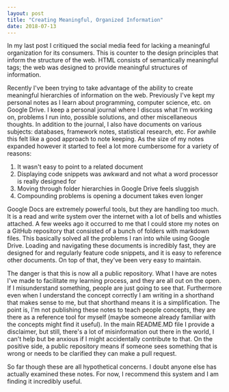 ```yaml
---
layout: post
title: "Creating Meaningful, Organized Information"
date: 2018-07-13
---
```

In my last post I critiqued the social media feed for lacking a meaningful organization for its consumers. This is counter to the design principles that inform the structure of the web. HTML consists of semantically meaningful tags; the web was designed to provide meaningful structures of information.

Recently I've been trying to take advantage of the ability to create meaningful hierarchies of information on the web. Previously I've kept my personal notes as I learn about programming, computer science, etc. on Google Drive. I keep a personal journal where I discuss what I'm working on, problems I run into, possible solutions, and other miscellaneous thoughts. In addition to the journal, I also have documents on various subjects: databases, framework notes, statistical research, etc. For awhile this felt like a good approach to note keeping. As the size of my notes expanded however it started to feel a lot more cumbersome for a variety of reasons:

1. It wasn't easy to point to a related document
2. Displaying code snippets was awkward and not what a word processor is really designed for
3. Moving through folder hierarchies in Google Drive feels sluggish
4. Compounding problems is opening a document takes even longer

Google Docs are extremely powerful tools, but they are handling too much. It is a read and write system over the internet with a lot of bells and whistles attached. A few weeks ago it occurred to me that I could store my notes on a GitHub repository that consisted of a bunch of folders with markdown files. This basically solved all the problems I ran into while using Google Drive. Loading and navigating these documents is incredibly fast, they are designed for and regularly feature code snippets, and it is easy to reference other documents. On top of that, they've been very easy to maintain.

The danger is that this is now all a public repository. What I have are notes I've made to facilitate my learning process, and they are all out on the open. If I misunderstand something, people are just going to see that. Furthermore even when I understand the concept correctly I am writing in a shorthand that makes sense to me, but that shorthand means it is a simplification. The point is, I'm not publishing these notes to teach people concepts, they are there as a reference tool for myself (maybe someone already familiar with the concepts might find it useful). In the main README.MD file I provide a disclaimer, but still, there's a lot of misinformation out there in the world, I can't help but be anxious if I might accidentally contribute to that. On the positive side, a public repository means if someone sees something that is wrong or needs to be clarified they can make a pull request.

So far though these are all hypothetical concerns. I doubt anyone else has actually examined these notes. For now, I recommend this system and I am finding it incredibly useful.
